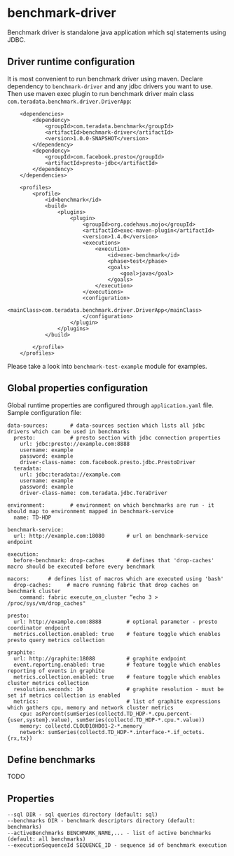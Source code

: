 # benchmark-driver

Benchmark driver is standalone java application which sql statements using JDBC.

## Driver runtime configuration

It is most convenient to run benchmark driver using maven. Declare dependency to `benchmark-driver` and any
jdbc drivers you want to use. Then use maven exec plugin to run benchmark driver main class 
`com.teradata.benchmark.driver.DriverApp`:

```
    <dependencies>
        <dependency>
            <groupId>com.teradata.benchmark</groupId>
            <artifactId>benchmark-driver</artifactId>
            <version>1.0.0-SNAPSHOT</version>
        </dependency>
        <dependency>
            <groupId>com.facebook.presto</groupId>
            <artifactId>presto-jdbc</artifactId>
        </dependency>
    </dependencies>

    <profiles>
        <profile>
            <id>benchmark</id>
            <build>
                <plugins>
                    <plugin>
                        <groupId>org.codehaus.mojo</groupId>
                        <artifactId>exec-maven-plugin</artifactId>
                        <version>1.4.0</version>
                        <executions>
                            <execution>
                                <id>exec-benchmark</id>
                                <phase>test</phase>
                                <goals>
                                    <goal>java</goal>
                                </goals>
                            </execution>
                        </executions>
                        <configuration>
                            <mainClass>com.teradata.benchmark.driver.DriverApp</mainClass>
                        </configuration>
                    </plugin>
                </plugins>
            </build>

        </profile>
    </profiles>
```

Please take a look into `benchmark-test-example` module for examples.

## Global properties configuration

Global runtime properties are configured through `application.yaml` file. Sample configuration file:

```
data-sources:       # data-sources section which lists all jdbc drivers which can be used in benchmarks
  presto:           # presto section with jdbc connection properties
    url: jdbc:presto://example.com:8888
    username: example
    password: example
    driver-class-name: com.facebook.presto.jdbc.PrestoDriver
  teradata:
    url: jdbc:teradata://example.com
    username: example
    password: example
    driver-class-name: com.teradata.jdbc.TeraDriver

environment:        # environment on which benchmarks are run - it should map to environment mapped in benchmark-service
  name: TD-HDP

benchmark-service:
  url: http://example.com:18080       # url on benchmark-service endpoint

execution:
  before-benchmark: drop-caches       # defines that 'drop-caches' macro should be executed before every benchmark

macors:      # defines list of macros which are executed using 'bash'
  drop-caches:     # macro running fabric that drop caches on benchmark cluster
    command: fabric execute_on_cluster “echo 3 > /proc/sys/vm/drop_caches"

presto:
  url: http://example.com:8888        # optional parameter - presto coordinator endpoint
  metrics.collection.enabled: true    # feature toggle which enables presto query metrics collection

graphite:
  url: http://graphite:18088          # graphite endpoint
  event.reporting.enabled: true       # feature toggle which enables reporting of events in graphite
  metrics.collection.enabled: true    # feature toggle which enables cluster metrics collection
  resolution.seconds: 10              # graphite resolution - must be set if metrics collection is enabled
  metrics:                            # list of graphite expressions which gathers cpu, memory and network cluster metrics
    cpu: asPercent(sumSeries(collectd.TD_HDP-*.cpu.percent-{user,system}.value), sumSeries(collectd.TD_HDP-*.cpu.*.value))
    memory: collectd.CLOUD10HD01-2-*.memory
    network: sumSeries(collectd.TD_HDP-*.interface-*.if_octets.{rx,tx})
```

## Define benchmarks

TODO

## Properties

```
--sql DIR - sql queries directory (default: sql)
--benchmarks DIR - benchmark descriptors directory (default: benchmarks)
--activeBenchmarks BENCHMARK_NAME,... - list of active benchmarks (default: all benchmarks)
--executionSequenceId SEQUENCE_ID - sequence id of benchmark execution
```
